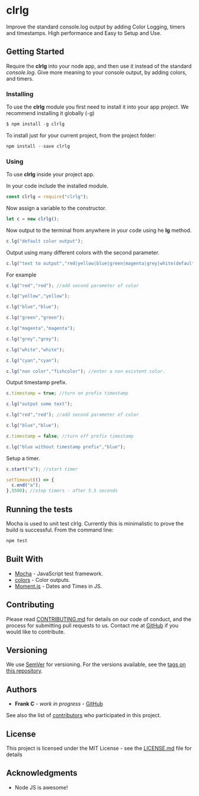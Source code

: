 # clrlg

Improve the standard console.log output by adding Color Logging, timers and timestamps. High performance and Easy to Setup and Use.


## Getting Started

Require the **clrlg** into your node app, and then use it instead of the standard *console.log*. Give more meaning to your console output, by adding colors, and timers.

### Installing

To use the **clrlg** module you first need to install it into your app project. We recommend installing it globally (-g)

```js
$ npm install -g clrlg 
```

To install just for your current project, from the project folder:

```js
npm install --save clrlg 
```

### Using

To use **clrlg** inside your project app. 

In your code include the installed module.

```js
const clrlg = require("clrlg");
```

Now assign a variable to the constructor.

```js
let c = new clrlg();
```

Now output to the terminal from anywhere in your code using he **lg** method.

```js
c.lg("default color output");
```

Output using many different colors with the second parameter.

```js
c.lg("text to output","red|yellow|blue|green|magenta|grey|white(default)|cyan");
```

For example

```js
c.lg("red","red"); //add second parameter of color

c.lg("yellow","yellow");

c.lg("blue","blue");

c.lg("green","green");

c.lg("magenta","magenta");

c.lg("grey","grey");

c.lg("white","white");

c.lg("cyan","cyan");

c.lg("non color","fishcolor"); //enter a non existent color.
```

Output timestamp prefix.

```js
c.timestamp = true; //turn on prefix timestamp

c.lg("output some text");

c.lg("red","red"); //add second parameter of color

c.lg("blue","blue");

c.timestamp = false; //turn off prefix timestamp

c.lg("blue without timestamp prefix","blue");
```

Setup a timer.

```js
c.start("a"); //start timer

setTimeout(() => {
  c.end("a");
},5500); //stop timers - after 5.5 seconds
```

## Running the tests

Mocha is used to unit test clrlg. Currently this is minimalistic to prove the build is successful. From the command line:

```js
npm test
```

## Built With

* [Mocha](https://mochajs.org/) - JavaScript test framework.
* [colors](https://www.npmjs.com/package/colors) - Color outputs.
* [Moment.js](http://momentjs.com/) - Dates and Times in JS.

## Contributing

Please read [CONTRIBUTING.md](https://gist.github.com/PurpleBooth/b24679402957c63ec426) for details on our code of conduct, and the process for submitting pull requests to us. Contact me at [GitHub](https://github.com/frankc60) if you would like to contribute.

## Versioning

We use [SemVer](http://semver.org/) for versioning. For the versions available, see the [tags on this repository](https://github.com/frankc60/clrlg). 

## Authors

* **Frank C** - *work in progress* - [GitHub](https://github.com/frankc60)

See also the list of [contributors](https://github.com/frankc60/clrlg/contributors) who participated in this project.

## License

This project is licensed under the MIT License - see the [LICENSE.md](LICENSE.md) file for details

## Acknowledgments

* Node JS is awesome!